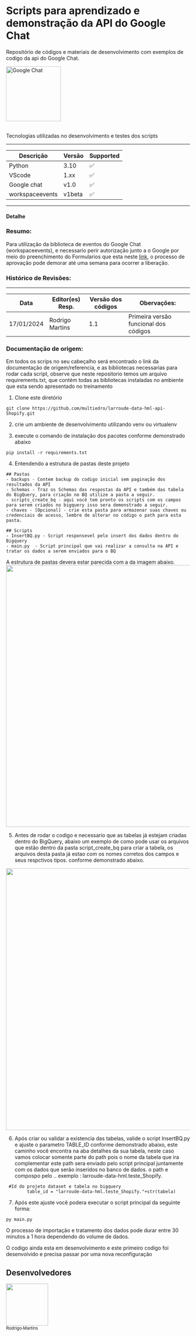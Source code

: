 # Scripts para aprendizado e demonstração da API do Google Chat

 Repositório de códigos e materiais de desenvolvimento com exemplos de codigo da api do Google Chat.

<p float="left">
  <img src="https://play-lh.googleusercontent.com/yC17R-QYEZLmTMB7hD8KRjnWu6pJ4qNsdNQibLw8Z07kyY08IRbS89z7kATx75SR9A" alt="Google Chat" width="150" />
</p>

<br>

<summary>Tecnologias utilizadas no desenvolvimento e testes dos scripts</summary>
<p>

---
|Descrição       | Versão  | Supported          |
| -------------- | ------- | ------------------ |
| Python         | 3.10    | :white_check_mark: |
| VScode         | 1.xx    | :white_check_mark: |
| Google chat    | v1.0    | :white_check_mark: |
| workspaceevents| v1beta  | :white_check_mark: |
---


</p>

<summary><h4>Detalhe</h4></summary>


### **Resumo:**
Para utilização da biblioteca de eventos do Google Chat (workspaceevents), e necessario perir autorização junto a o Google por meio do preenchimento do Formularios 
que esta neste [link](https://developers.google.com/workspace/preview?hl=pt-br#apply), o processo de aprovação pode demorar até uma semana para ocorrer a liberação.

### **Histórico de Revisões:**
---
|Data           |Editor(es) Resp.                           |Versão dos códigos    |Obervações:
|---------------|-------------------------------------------|----------------------|-----------------------------------------
|17/01/2024     |Rodrigo Martins                            |1.1                   |Primeira versão funcional dos códigos

### **Documentação de origem:**

Em todos os scrips no seu cabeçalho será encontrado o link da documentação de origem/referencia, e as bibliotecas necessarias para rodar cada script, observe que neste
repositorio temos um arquivo requirements.txt, que contém todas as bibliotecas instaladas no ambiente que esta sendo apresentado no treinamento

1. Clone este diretório
```
git clone https://github.com/multiedro/larroude-data-hml-api-Shopify.git
```
2. crie um ambiente de desenvolvimento utilizando venv ou virtualenv

3. execute o comando de instalação dos pacotes conforme demonstrado abaixo

```
pip install -r requirements.txt
```

4. Entendendo a estrutura de pastas deste projeto

```
## Pastas
- backups - Contem backup do codigo inicial sem paginação dos resultados da API
- Schemas - Traz os Schemas das respostas da API e também das tabela do BigQuery, para criação no BQ utilize a pasta a seguir.
- scripts_create_bq - aqui você tem pronto os scripts com os campos para serem criados no bigquery isso sera demonstrado a seguir.
- chaves - [Opcional] - crie esta pasta para armazenar suas chaves ou credenciais de acesso, lembre de alterar no código o path para esta pasta.

## Scripts
- InsertBQ.py - Script responsevel pelo insert dos dados dentro do Bigquery
- main.py  - Script principal que vai realizar a consulta na API e tratar os dados a serem enviados para o BQ
```

A estrutura de pastas devera estar parecida com a da imagem abaixo.
<img src="https://github.com/multiedro/larroude-data-hml-api-shopfy/blob/main/estruturadaspastas.PNG" width=715>



5. Antes de rodar o codigo e necessario que as tabelas já estejam criadas dentro do BigQuery, abaixo um exemplo de como pode usar os arquivos que estão dentro da pasta script_create_bq para criar a tabela, os arquivos desta pasta já estao com os nomes corretos dos campos e seus respctivos tipos. conforme demonstrado abaixo.


<img src="https://github.com/multiedro/larroude-data-hml-api-shopfy/blob/main/tabelasBQ.gif" width=715>


6. Após criar ou validar a existencia das tabelas, valide o script InsertBQ.py e ajuste o parametro TABLE_ID conforme demonstrado abaixo, este caminho você encontra na aba detalhes da sua tabela, neste caso vamos colocar somente parte do path pois o nome da tabela que ira complementar este path sera enviado pelo script principal juntamente com os dados que serão inseridos no banco de dados. o path e compospo pelo <ID DO PROJETO>.<DATASET>.<NOME DA TABELA> exemplo : larroude-data-hml.teste_Shopify.

```
 #Id do projeto dataset e tabela no bigquery
        table_id = "larroude-data-hml.teste_Shopify."+str(tabela)
```

7. Após este ajuste você podera executar o script principal da seguinte forma:
```
py main.py
```

<p>O processo de importação e tratamento dos dados pode durar entre 30 minutos a 1 hora dependendo do volume de dados.</p>


</p>
<p>O codigo ainda esta em desenvolvimento e este primeiro codigo foi desenvolvido e precisa passar por uma nova reconfiguração</p>



## Desenvolvedores

[<img src="https://avatars.githubusercontent.com/u/104507765?s=400&u=b8026e33ffc0c66417c4edeed939de0f46a40894&v=4" width=115><br><sub>Rodrigo Martins</sub>](https://github.com/rodrigo-martins-multiedro)<br>
